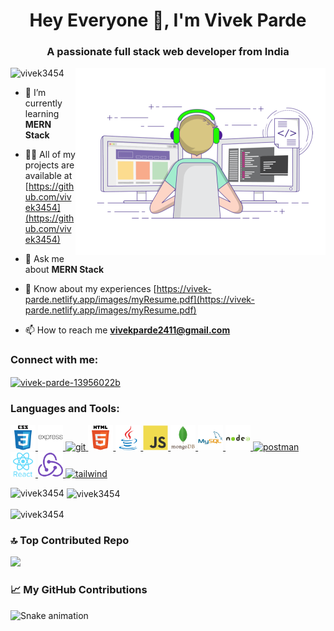 <h1 align="center">Hey Everyone 👋, I'm Vivek Parde</h1>
<h3 align="center">A passionate full stack web developer from India</h3>
<img align="right" alt="Coding" width="400" src="https://raw.githubusercontent.com/devSouvik/devSouvik/master/gif3.gif">

<p align="left"> <img src="https://komarev.com/ghpvc/?username=vivek3454&label=Profile%20views&color=0e75b6&style=flat" alt="vivek3454" /> </p>

- 🌱 I’m currently learning **MERN Stack**

- 👨‍💻 All of my projects are available at [https://github.com/vivek3454](https://github.com/vivek3454)

- 💬 Ask me about **MERN Stack**

- 📄 Know about my experiences [https://vivek-parde.netlify.app/images/myResume.pdf](https://vivek-parde.netlify.app/images/myResume.pdf)

- 📫 How to reach me **vivekparde2411@gmail.com**


<h3 align="left">Connect with me:</h3>
<p align="left">
<a href="https://www.linkedin.com/in/vivek-parde-13956022b" target="blank"><img align="center" src="https://raw.githubusercontent.com/rahuldkjain/github-profile-readme-generator/master/src/images/icons/Social/linked-in-alt.svg" alt="vivek-parde-13956022b" height="30" width="40" /></a>  
</p>

<h3 align="left">Languages and Tools:</h3>
<p align="left"> <a href="https://www.w3schools.com/css/" target="_blank" rel="noreferrer"> <img src="https://raw.githubusercontent.com/devicons/devicon/master/icons/css3/css3-original-wordmark.svg" alt="css3" width="40" height="40"/> </a> <a href="https://expressjs.com" target="_blank" rel="noreferrer"> <img src="https://raw.githubusercontent.com/devicons/devicon/master/icons/express/express-original-wordmark.svg" alt="express" width="40" height="40"/> </a> <a href="https://git-scm.com/" target="_blank" rel="noreferrer"> <img src="https://www.vectorlogo.zone/logos/git-scm/git-scm-icon.svg" alt="git" width="40" height="40"/> </a> <a href="https://www.w3.org/html/" target="_blank" rel="noreferrer"> <img src="https://raw.githubusercontent.com/devicons/devicon/master/icons/html5/html5-original-wordmark.svg" alt="html5" width="40" height="40"/> </a> <a href="https://www.java.com" target="_blank" rel="noreferrer"> <img src="https://raw.githubusercontent.com/devicons/devicon/master/icons/java/java-original.svg" alt="java" width="40" height="40"/> </a> <a href="https://developer.mozilla.org/en-US/docs/Web/JavaScript" target="_blank" rel="noreferrer"> <img src="https://raw.githubusercontent.com/devicons/devicon/master/icons/javascript/javascript-original.svg" alt="javascript" width="40" height="40"/> </a> <a href="https://www.mongodb.com/" target="_blank" rel="noreferrer"> <img src="https://raw.githubusercontent.com/devicons/devicon/master/icons/mongodb/mongodb-original-wordmark.svg" alt="mongodb" width="40" height="40"/> </a> <a href="https://www.mysql.com/" target="_blank" rel="noreferrer"> <img src="https://raw.githubusercontent.com/devicons/devicon/master/icons/mysql/mysql-original-wordmark.svg" alt="mysql" width="40" height="40"/> </a> <a href="https://nodejs.org" target="_blank" rel="noreferrer"> <img src="https://raw.githubusercontent.com/devicons/devicon/master/icons/nodejs/nodejs-original-wordmark.svg" alt="nodejs" width="40" height="40"/> </a> <a href="https://postman.com" target="_blank" rel="noreferrer"> <img src="https://www.vectorlogo.zone/logos/getpostman/getpostman-icon.svg" alt="postman" width="40" height="40"/> </a> <a href="https://reactjs.org/" target="_blank" rel="noreferrer"> <img src="https://raw.githubusercontent.com/devicons/devicon/master/icons/react/react-original-wordmark.svg" alt="react" width="40" height="40"/> </a> <a href="https://redux.js.org" target="_blank" rel="noreferrer"> <img src="https://raw.githubusercontent.com/devicons/devicon/master/icons/redux/redux-original.svg" alt="redux" width="40" height="40"/> </a> <a href="https://tailwindcss.com/" target="_blank" rel="noreferrer"> <img src="https://www.vectorlogo.zone/logos/tailwindcss/tailwindcss-icon.svg" alt="tailwind" width="40" height="40"/> </a> </p>

<p><img align="left" src="https://github-readme-stats.vercel.app/api/top-langs?username=vivek3454&show_icons=true&locale=en&layout=compact" alt="vivek3454" /></p>

<p>&nbsp;<img align="center" src="https://github-readme-stats.vercel.app/api?username=vivek3454&show_icons=true&locale=en" alt="vivek3454" /></p>

<p><img align="center" src="https://github-readme-streak-stats.herokuapp.com/?user=vivek3454&" alt="vivek3454" /></p>

### 🔝 Top Contributed Repo
![](https://github-contributor-stats.vercel.app/api?username=vivek3454&limit=5&theme=flat&combine_all_yearly_contributions=true)

### 📈 My GitHub Contributions
![Snake animation](https://github.com/jaiswaladi246/vivek3454/blob/output/github-contribution-grid-snake.svg)
